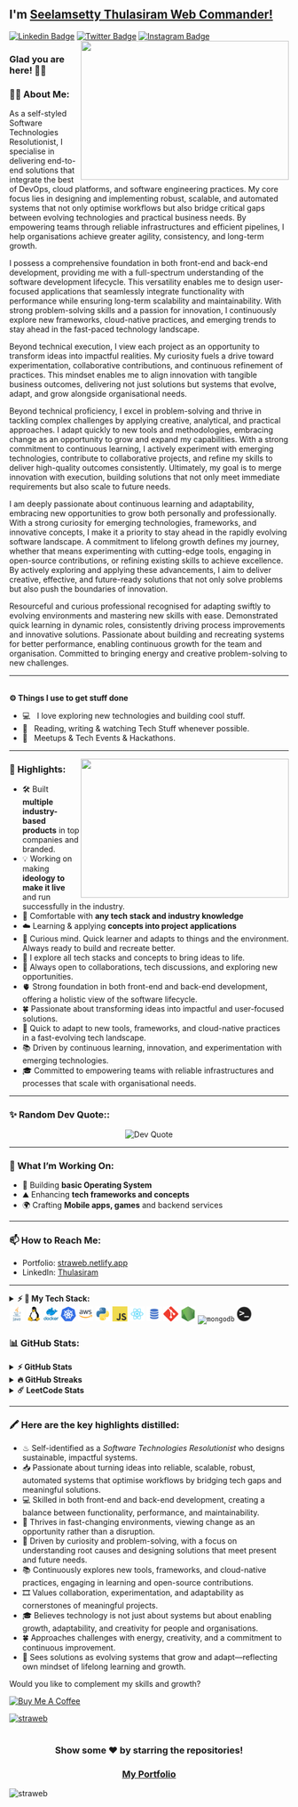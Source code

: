
## I'm [<a href="https://StraWeb.github.io/">Seelamsetty Thulasiram Web Commander!</a>](https://github.com/StraWeb)

[![Linkedin Badge](https://img.shields.io/badge/-LinkedIn-0e76a8?style=flat-square&logo=Linkedin&logoColor=white)](https://www.linkedin.com/in/thualsiram.seelamsetty/)
[![Twitter Badge](https://img.shields.io/badge/-Twitter-00acee?style=flat-square&logo=Twitter&logoColor=white)](https://twitter.com/)
[![Instagram Badge](https://img.shields.io/badge/-Instagram-e4405f?style=flat-square&logo=Instagram&logoColor=white)](https://www.instagram.com//)
<img align="right" height="250" width="375" alt="" src="https://avatars.githubusercontent.com/u/4629639" />


### Glad you are here! 💁🏽

### 👨‍💻 About Me:
As a self-styled Software Technologies Resolutionist, I specialise in delivering end-to-end solutions that integrate the best of DevOps, cloud platforms, and software engineering practices. My core focus lies in designing and implementing robust, scalable, and automated systems that not only optimise workflows but also bridge critical gaps between evolving technologies and practical business needs. By empowering teams through reliable infrastructures and efficient pipelines, I help organisations achieve greater agility, consistency, and long-term growth.

I possess a comprehensive foundation in both front-end and back-end development, providing me with a full-spectrum understanding of the software development lifecycle. This versatility enables me to design user-focused applications that seamlessly integrate functionality with performance while ensuring long-term scalability and maintainability. With strong problem-solving skills and a passion for innovation, I continuously explore new frameworks, cloud-native practices, and emerging trends to stay ahead in the fast-paced technology landscape.

Beyond technical execution, I view each project as an opportunity to transform ideas into impactful realities. My curiosity fuels a drive toward experimentation, collaborative contributions, and continuous refinement of practices. This mindset enables me to align innovation with tangible business outcomes, delivering not just solutions but systems that evolve, adapt, and grow alongside organisational needs.

Beyond technical proficiency, I excel in problem-solving and thrive in tackling complex challenges by applying creative, analytical, and practical approaches. I adapt quickly to new tools and methodologies, embracing change as an opportunity to grow and expand my capabilities. With a strong commitment to continuous learning, I actively experiment with emerging technologies, contribute to collaborative projects, and refine my skills to deliver high-quality outcomes consistently. Ultimately, my goal is to merge innovation with execution, building solutions that not only meet immediate requirements but also scale to future needs.

I am deeply passionate about continuous learning and adaptability, embracing new opportunities to grow both personally and professionally. With a strong curiosity for emerging technologies, frameworks, and innovative concepts, I make it a priority to stay ahead in the rapidly evolving software landscape. A commitment to lifelong growth defines my journey, whether that means experimenting with cutting-edge tools, engaging in open-source contributions, or refining existing skills to achieve excellence. By actively exploring and applying these advancements, I aim to deliver creative, effective, and future-ready solutions that not only solve problems but also push the boundaries of innovation.

Resourceful and curious professional recognised for adapting swiftly to evolving environments and mastering new skills with ease. Demonstrated quick learning in dynamic roles, consistently driving process improvements and innovative solutions. Passionate about building and recreating systems for better performance, enabling continuous growth for the team and organisation. Committed to bringing energy and creative problem-solving to new challenges.



<hr>
<!-- <details> -->
  <br />
  <summary><b>⚙️ Things I use to get stuff done</b></summary>
  	<ul>
  	    <li> 💻 &nbsp; I love exploring new technologies and building cool stuff.</li>
        <li> 📰 &nbsp; Reading, writing & watching Tech Stuff whenever possible.</li>
        <li> 🍕 &nbsp; Meetups & Tech Events & Hackathons.</li>
	</ul>
<!-- </details> -->

<hr>

<img align="right" height="250" width="375" alt="" src="./coder.gif" />

### 📌 Highlights:
- 🛠 Built **multiple industry-based products** in top companies and branded.
- 💡 Working on making **ideology to make it live** and run successfully in the industry.
- 🐧 Comfortable with **any tech stack and industry knowledge**
- ☁️ Learning & applying **concepts into project applications**
- 🔭 Curious mind. Quick learner and adapts to things and the environment. Always ready to build and recreate better.
- 🌱 I explore all tech stacks and concepts to bring ideas to life.
- 💬 Always open to collaborations, tech discussions, and exploring new opportunities.
- 🫀 Strong foundation in both front-end and back-end development, offering a holistic view of the software lifecycle.
- 🍀 Passionate about transforming ideas into impactful and user-focused solutions.
- 🏤 Quick to adapt to new tools, frameworks, and cloud-native practices in a fast-evolving tech landscape.
- 📚 Driven by continuous learning, innovation, and experimentation with emerging technologies.
- 🎓 Committed to empowering teams with reliable infrastructures and processes that scale with organisational needs.

<hr>
<h3 align="left">✨ Random Dev Quote::</h3>
<p align="center">
  <img src="https://quotes-github-readme.vercel.app/api?type=horizontal&theme=dark" alt="Dev Quote" />
</p>
<hr>

### 🚀 What I’m Working On:
- 🪩 Building **basic Operating System**
- ⛰︎ Enhancing **tech frameworks and concepts**
- 🌍 Crafting **Mobile apps, games** and backend services


<hr>

### 📫 How to Reach Me:
- Portfolio: [straweb.netlify.app](https://straweb.netlify.app/)
- LinkedIn: [Thulasiram](https://www.linkedin.com/in/thulasiram-seelamsetty/)

<hr>

<details>
  <summary><b>⚡ 💼 My Tech Stack:</b></summary>
</details>
<code><img height="27" src="https://raw.githubusercontent.com/github/explore/master/topics/java/java.png" alt="Java"></code>
<code><img height="27" src="https://raw.githubusercontent.com/github/explore/master/topics/linux/linux.png" alt="Linux"></code>
<code><img height="27" src="https://raw.githubusercontent.com/github/explore/master/topics/docker/docker.png" alt="Docker"></code>
<code><img height="27" src="https://raw.githubusercontent.com/github/explore/master/topics/kubernetes/kubernetes.png" alt="Kubernetes"></code>
<code><img height="27" src="https://raw.githubusercontent.com/github/explore/master/topics/aws/aws.png" alt="AWS"></code>
<code><img height="27" src="https://raw.githubusercontent.com/github/explore/master/topics/python/python.png" alt="Python"></code>
<code><img height="27" src="https://raw.githubusercontent.com/github/explore/master/topics/javascript/javascript.png" alt="JavaScript"></code>
<code><img height="27" src="https://raw.githubusercontent.com/github/explore/master/topics/react/react.png" alt="React"></code>
<code><img height="27" src="https://raw.githubusercontent.com/github/explore/master/topics/sql/sql.png" alt="SQL"></code>
<code><img height="27" src="https://raw.githubusercontent.com/github/explore/master/topics/git/git.png" alt="Git"></code>
<code><img height="27" src="https://raw.githubusercontent.com/github/explore/80688e429a7d4ef2fca1e82350fe8e3517d3494d/topics/nodejs/nodejs.png" alt="nodejs"></code>
<code><img height="27" src="https://encrypted-tbn0.gstatic.com/images?q=tbn%3AANd9GcSTTzPAw-55ssm1Im594xYZ9eRQu2JylrkYLg&usqp=CAU" alt="mongodb"></code>
<code><img height="27" src="https://raw.githubusercontent.com/github/explore/80688e429a7d4ef2fca1e82350fe8e3517d3494d/topics/terminal/terminal.png" alt="terminal"></code>



### 📊 GitHub Stats:
<details>
  <summary><b>⚡ GitHub Stats</b></summary>
  <br />
  <img height="180em" src="https://github-readme-stats.vercel.app/api?username=straweb&show_icons=true&hide_border=true&&count_private=true&include_all_commits=true" />
  <img height="180em" src="https://github-readme-stats.vercel.app/api/top-langs/?username=straweb&show_icons=true&hide_border=true&layout=compact&langs_count=8"/>
</details>

<details>
  <summary><b>🔥 GitHub Streaks</b></summary>
  <br />
  <img height="180em" src="https://github-readme-streak-stats.herokuapp.com/?user=straweb&hide_border=true" />

[![Github Activity Graph](https://github-readme-activity-graph.vercel.app/graph?username=straweb&theme=github-dark)](https://github.com/im-ukr)
</details>

<details>
  <summary><b>☄️ LeetCode Stats</b></summary>
  <br />
   <p align="center"><img align="center" src="https://leetcard.jacoblin.cool/straweb?theme=wtf&font=Coda%20Caption&ext=heatmap" /></p>
</details>

<hr>

### 🖍 Here are the key highlights distilled:

<ul dir="auto">
  <li>♨ Self-identified as a <em>Software Technologies Resolutionist</em> who designs sustainable, impactful systems.</li>
  <li>📥 Passionate about turning ideas into reliable, scalable, robust, automated systems that optimise workflows by bridging tech gaps and meaningful solutions.</li>
  <li>💻 Skilled in both front-end and back-end development, creating a balance between functionality, performance, and maintainability.</li>
  <li>🏤 Thrives in fast-changing environments, viewing change as an opportunity rather than a disruption.</li>
  <li>📝 Driven by curiosity and problem-solving, with a focus on understanding root causes and designing solutions that meet present and future needs.</li>
  <li>📚 Continuously explores new tools, frameworks, and cloud-native practices, engaging in learning and open-source contributions.</li>
  <li>🎞️ Values collaboration, experimentation, and adaptability as cornerstones of meaningful projects.</li>
  <li>🎓 Believes technology is not just about systems but about enabling growth, adaptability, and creativity for people and organisations.</li>
  <li>🍀 Approaches challenges with energy, creativity, and a commitment to continuous improvement.</li>
  <li>🏤 Sees solutions as evolving systems that grow and adapt—reflecting own mindset of lifelong learning and growth.</li>
</ul>
Would you like to complement my skills and growth?

<a href="https://www.buymeacoffee.com/straweb" target="_blank"><img src="https://cdn.buymeacoffee.com/buttons/v2/default-yellow.png" alt="Buy Me A Coffee" height="60px" width="217px" ></a>

<p align="left"> <a href="https://github.com/ryo-ma/github-profile-trophy"><img src="https://github-profile-trophy.vercel.app/?username=straweb" alt="straweb" /></a> </p>


<div align="center">

</div>

#

<div align="center">

### Show some <span alt="love">❤️</span> by starring the repositories!

### <a href="https://straweb.netlify.app/">My Portfolio</a>

<p align="left"> <img src="https://komarev.com/ghpvc/?username=straweb&label=Profile%20views&color=0e75b6&style=flat" alt="straweb" /> </p>

<!-- ![GitHub followers](https://img.shields.io/github/followers/:straweb) -->
<!-- ![GitHub forks](https://img.shields.io/github/forks/:straweb/:straweb) -->
<!-- ![GitHub Gist stars](https://img.shields.io/github/gist/stars/:gistId) -->
<!-- ![GitHub User's stars](https://img.shields.io/github/stars/:straweb) -->
<!-- ![GitHub Repo stars](https://img.shields.io/github/stars/:straweb/:straweb) -->
<!-- ![GitHub watchers](https://img.shields.io/github/watchers/:straweb/:straweb) -->
<!-- ![GitHub code search count](https://img.shields.io/github/search) -->
<!-- ![GitHub language count](https://img.shields.io/github/languages/count/:straweb/:straweb) -->
<!-- ![GitHub contributors](https://img.shields.io/github/:metric/:straweb/:straweb) -->
<!-- ![GitHub Created At](https://img.shields.io/github/created-at/:straweb/:straweb) -->
<!-- ![Chocolatey Downloads](https://img.shields.io/chocolatey/dt/:packageName) -->
<!-- ![Chrome Web Store Users](https://img.shields.io/chrome-web-store/users/:storeId) -->
<!-- ![GitHub Downloads (all assets, all releases)](https://img.shields.io/github/downloads/:straweb/:straweb/total) -->
<!-- ![NPM Downloads by package author](https://img.shields.io/npm-stat/:interval/:author) -->
<!-- ![NPM Downloads](https://img.shields.io/npm/:interval/:packageName) -->
<!-- ![NuGet Downloads](https://img.shields.io/nuget/dt/:packageName) -->
<!-- ![GitHub Sponsors](https://img.shields.io/github/sponsors/:straweb) -->
<!-- ![GitHub License](https://img.shields.io/github/license/:straweb/:straweb) -->
<!-- ![GitHub deployments](https://img.shields.io/github/deployments/:straweb/:straweb/:environment) -->
<!-- ![GitHub Discussions](https://img.shields.io/github/discussions/:straweb/:straweb) -->
<!-- ![GitHub package.json prod dependency version](https://img.shields.io/github/package-json/dependency-version/:straweb/:straweb/:straweb) -->
<!-- ![Node Current](https://img.shields.io/node/v/:packageName) -->
<!-- ![Node Current (with tag)](https://img.shields.io/node/v/:packageName/:tag) -->
<!-- ![NPM (prod) Dependency Version](https://img.shields.io/npm/dependency-version/:packageName/:dependency) -->
<!-- ![GitHub repo size](https://img.shields.io/github/repo-size/:straweb/:straweb) -->
<!-- ![Bower Version](https://img.shields.io/bower/v/:packageName) -->
<!-- ![GitHub package.json version (master)](https://img.shields.io/github/package-json/v/:straweb/:straweb/:master) -->
<!-- ![NPM Version](https://img.shields.io/npm/v/:packageName) -->

<!--
**straweb/straweb** is a ✨ _special_ ✨ repository because its `README.md` (this file) appears on your GitHub profile.

Here are some ideas to get you started:

- 🔭 I’m currently working on ...
- 🌱 I’m currently learning ...
- 👯 I’m looking to collaborate on ...
- 🤔 I’m looking for help with ...
- 💬 Ask me about ...
- 📫 How to reach me: ...
- 😄 Pronouns: ...
- ⚡ Fun fact: ...
-->
